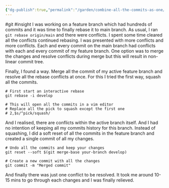 ```yaml
---
{"dg-publish":true,"permalink":"/garden/combine-all-the-commits-as-one/","tags":["insight"]}
---
```


#git #insight 
I was working on a feature branch which had hundreds of commits and it was time to finally rebase it to main branch.
As usual, I ran `git rebase origin/main` and there were conflicts. 
I spent some time cleared all the conflicts continued rebasing. 
I was presented with more conflicts and more conflicts. 
Each and every commit on the main branch had conflicts with each and every commit of my feature branch. 
One option was to merge the changes and resolve conflicts during merge but this will result in non-linear commit tree. 

Finally, I found a way.
Merge all the commit of my active feature branch and resolve all the rebase conflicts at once.
For this I tried the first way, squash all the commits.
```
# First start an interactive rebase 
git rebase -i develop

# This will open all the commits in a vim editor
# Replace all the pick to squash except the first one
# 2,$s/^pick/squash/
```

And I realised, there are conflicts within the active branch itself. 
And I had no intention of keeping all my commits history for this branch.
Instead of squashing, I did a soft reset of all the commits in the feature branch and created a single commit of all my changes. 

```
# Undo all the commits and keep your changes
git reset --soft $(git merge-base your-branch develop)

# Create a new commit with all the changes
git commit -m "Merged commit"
```

And finally there was just one conflict to be resolved. It took me around 10-15 mins to go through each changes and I was finally relieved. 

